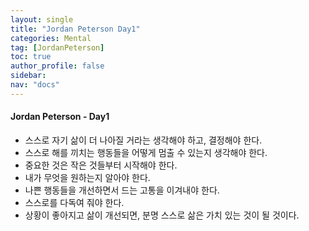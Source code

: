 ```yaml
---
layout: single
title: "Jordan Peterson Day1"
categories: Mental
tag: [JordanPeterson]
toc: true
author_profile: false
sidebar:
nav: "docs"
---
```


#### Jordan Peterson - Day1

- 스스로 자기 삶이 더 나아질 거라는 생각해야 하고, 결정해야 한다.
- 스스로 해를 끼치는 행동들을 어떻게 멈출 수 있는지 생각해야 한다.
- 중요한 것은 작은 것들부터 시작해야 한다.
- 내가 무엇을 원하는지 알아야 한다.
- 나쁜 행동들을 개선하면서 드는 고통을 이겨내야 한다.
- 스스로를 다독여 줘야 한다.
- 상황이 좋아지고 삶이 개선되면, 분명 스스로 삶은 가치 있는 것이 될 것이다.